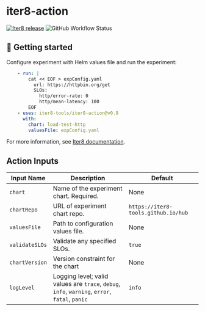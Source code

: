 # iter8-action

[![Iter8 release](https://img.shields.io/github/v/release/iter8-tools/iter8?sort=semver)](https://github.com/iter8-tools/iter8-action/releases)
![GitHub Workflow Status](https://img.shields.io/github/workflow/status/iter8-tools/iter8-action/tests?label=tests)

## :rocket: Getting started

Configure experiment with Helm values file and run the experiment:

``` yaml
    - run: |
        cat << EOF > expConfig.yaml
          url: https://httpbin.org/get
          SLOs:
            http/error-rate: 0
            http/mean-latency: 100
        EOF
    - uses: iter8-tools/iter8-action@v0.9
      with:
        chart: load-test-http
        valuesFile: expConfig.yaml
```

For more information, see [Iter8 documentation](https://iter8.tools/0.9).

## Action Inputs

| Input Name | Description | Default |
| ---------- | ----------- | ------- |
| `chart` | Name of the experiment chart. Required. | None |
| `chartRepo` | URL of experiment chart repo. | `https://iter8-tools.github.io/hub` |
| `valuesFile` | Path to configuration values file. | None |
| `validateSLOs` | Validate any specified SLOs. | `true` |
| `chartVersion` | Version constraint for the chart | None |
| `logLevel` | Logging level; valid values are `trace`, `debug`, `info`, `warning`, `error`, `fatal`, `panic` | `info` |
